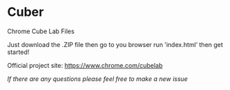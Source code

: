 # Cuber
Chrome Cube Lab Files

Just download the .ZIP file then go to you browser run ’index.html’ then get started!

Official project site: https://www.chrome.com/cubelab

*If there are any questions please feel free to make a new issue*
